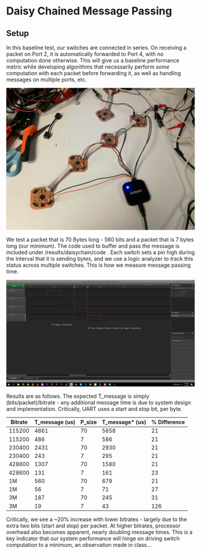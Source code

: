 # Daisy Chained Message Passing

## Setup

In this baseline test, our switches are connected in series. On receiving a packet on Port 2, it is automatically forwarded to Port 4, with no computation done otherwise. This will give us a baseline performance metric while developing algorithms that necessarily perform *some* computation with each packet before forwarding it, as well as handling messages on multiple ports, etc.

![img of setup](https://github.com/jakeread/tinynets/blob/master/results/daisychain/daisychain-setup.jpg)  

We test a packet that is 70 Bytes long - 560 bits and a packet that is 7 bytes long (our minimum). The code used to buffer and pass the message is included under /results/daisychain/code . Each switch sets a pin high during the interval that it is sending bytes, and we use a logic analyzer to track this status across multiple switches. This is how we measure message passing time.

![img of logic](https://github.com/jakeread/tinynets/blob/master/results/daisychain/daisychain-measurement.jpg)  

Results are as follows. The expected T_message is simply (bits/packet)/bitrate - any additional message time is due to system design and implementation. Critically, UART uses a start and stop bit, per byte.

Bitrate | T_message (us) | P_size | T_message* (us) | % Difference
--- | --- | --- | --- | ---
115200 | 4861 | 70 | 5858 | 21
115200 | 486 | 7 | 586 | 21
230400 | 2431 | 70 | 2930 | 21 
230400 | 243 | 7 | 295 | 21 
428600 | 1307 | 70 | 1580 | 21 
428600 | 131 | 7 | 161 | 23 
1M | 560 | 70 | 679 | 21
1M | 56 | 7 | 71 | 27
3M | 187 | 70 | 245 | 31
3M | 19 | 7 | 43 | 126

Critically, we see a ~20% increase with lower bitrates - largely due to the extra two bits (start and stop) per packet. At higher bitrates, processor overhead also becomes apparent, nearly doubling message times. This is a key indicator that our system performance will hinge on driving switch computation to a minimum, an observation made in class...
